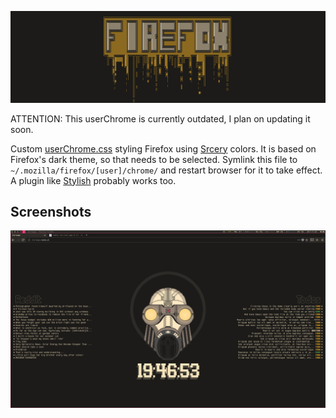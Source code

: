 ![ff_title](https://raw.githubusercontent.com/roosta/assets/master/etc/ff_title.png)

ATTENTION: This userChrome is currently outdated, I plan on updating it soon.

Custom
[userChrome.css](https://github.com/roosta/etc/blob/master/conf/firefox/.mozilla/firefox/roosta/chrome/userChrome.css)
styling Firefox using [Srcery](https://github.com/roosta/vim-srcery) colors. It
is based on Firefox's dark theme, so that needs to be selected. Symlink this
file to `~/.mozilla/firefox/[user]/chrome/` and restart browser for it to take
effect. A plugin like
[Stylish](https://addons.mozilla.org/en-US/firefox/addon/stylish/) probably
works too.

## Screenshots

![firefox](https://raw.githubusercontent.com/roosta/assets/master/etc/firefox.png)
